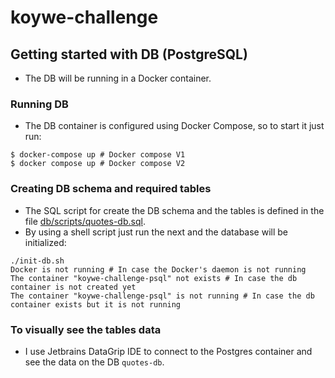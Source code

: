 # koywe-challenge

## Getting started with DB (PostgreSQL)

- The DB will be running in a Docker container.

### Running DB

- The DB container is configured using Docker Compose, so to start it just run:

```shell
$ docker-compose up # Docker compose V1
$ docker compose up # Docker compose V2
```

### Creating DB schema and required tables

- The SQL script for create the DB schema and the tables is defined in the file [db/scripts/quotes-db.sql](../db/scripts/quotes-db.sql).
- By using a shell script just run the next and the database will be initialized:

```shell
./init-db.sh
Docker is not running # In case the Docker's daemon is not running
The container "koywe-challenge-psql" not exists # In case the db container is not created yet
The container "koywe-challenge-psql" is not running # In case the db container exists but it is not running

```

### To visually see the tables data

- I use Jetbrains DataGrip IDE to connect to the Postgres container and see the data on the DB `quotes-db`.
